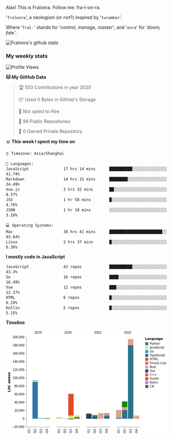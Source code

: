 Alas! This is Fralonra. Follow me: fra-l-on-ra.

'`fralonra`', a neologism (or not?) inspired by '`turambar`'.

Where '`fral-`' stands for *'control, manage, master'*, and '`onra`' for *'doom, fate'*.

![Fralonra's github stats](https://github-readme-stats.vercel.app/api?username=fralonra)

### My weekly stats

<!--START_SECTION:waka-->
![Profile Views](http://img.shields.io/badge/Profile%20Views-36-blue)

**🐱 My GitHub Data** 

> 🏆 503 Contributions in year 2020
 > 
> 📦 Used 0 Bytes in GitHub's Storage 
 > 
> 🚫 Not opted to Hire
 > 
> 📜 99 Public Repositories 
 > 
> 🔑 0 Owned Private Repository 
 > 
📊 **This week I spent my time on** 

```text
⌚︎ Timezone: Asia/Shanghai

💬 Languages: 
JavaScript               17 hrs 14 mins      ██████████░░░░░░░░░░░░░░░   41.74% 
Markdown                 14 hrs 15 mins      ████████░░░░░░░░░░░░░░░░░   34.49% 
Vue.js                   3 hrs 32 mins       ██░░░░░░░░░░░░░░░░░░░░░░░   8.57% 
JSX                      1 hr 58 mins        █░░░░░░░░░░░░░░░░░░░░░░░░   4.76% 
JSON                     1 hr 18 mins        ░░░░░░░░░░░░░░░░░░░░░░░░░   3.18%

💻 Operating Systems: 
Mac                      38 hrs 41 mins      ███████████████████████░░   93.64% 
Linux                    2 hrs 37 mins       █░░░░░░░░░░░░░░░░░░░░░░░░   6.36%

```

**I mostly code in JavaScript** 

```text
JavaScript               42 repos            ██████████░░░░░░░░░░░░░░░   43.3% 
Go                       16 repos            ████░░░░░░░░░░░░░░░░░░░░░   16.49% 
Vue                      12 repos            ███░░░░░░░░░░░░░░░░░░░░░░   12.37% 
HTML                     6 repos             █░░░░░░░░░░░░░░░░░░░░░░░░   6.19% 
Kotlin                   5 repos             █░░░░░░░░░░░░░░░░░░░░░░░░   5.15%

```


**Timeline**

![Chart not found](https://github.com/fralonra/fralonra/blob/master/charts/bar_graph.png) 


<!--END_SECTION:waka-->